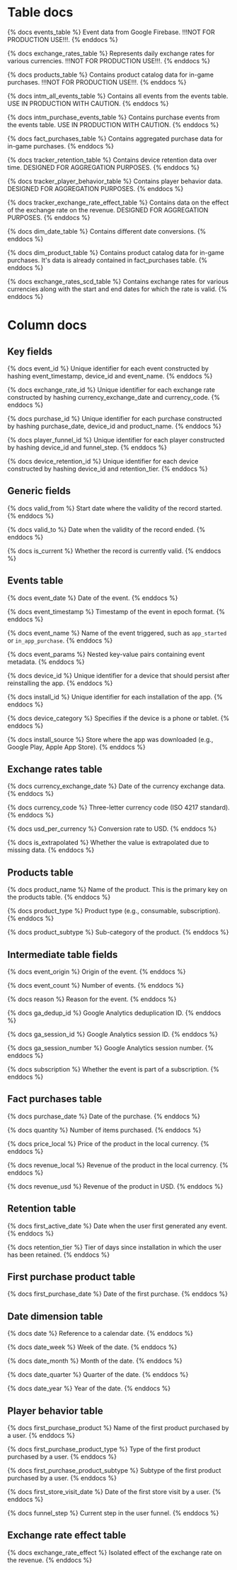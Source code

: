 # Table docs

{% docs events_table %}
Event data from Google Firebase. !!!NOT FOR PRODUCTION USE!!!.
{% enddocs %}

{% docs exchange_rates_table %}
Represents daily exchange rates for various currencies. !!!NOT FOR PRODUCTION USE!!!.
{% enddocs %}

{% docs products_table %}
Contains product catalog data for in-game purchases. !!!NOT FOR PRODUCTION USE!!!.
{% enddocs %}

{% docs intm_all_events_table %}
Contains all events from the events table. USE IN PRODUCTION WITH CAUTION.
{% enddocs %}

{% docs intm_purchase_events_table %}
Contains purchase events from the events table. USE IN PRODUCTION WITH CAUTION.
{% enddocs %}

{% docs fact_purchases_table %}
Contains aggregated purchase data for in-game purchases.
{% enddocs %}

{% docs tracker_retention_table %}
Contains device retention data over time. DESIGNED FOR AGGREGATION PURPOSES.
{% enddocs %}

{% docs tracker_player_behavior_table %}
Contains player behavior data. DESIGNED FOR AGGREGATION PURPOSES.
{% enddocs %}

{% docs tracker_exchange_rate_effect_table %}
Contains data on the effect of the exchange rate on the revenue. DESIGNED FOR AGGREGATION PURPOSES.
{% enddocs %}

{% docs dim_date_table %}
Contains different date conversions.
{% enddocs %}

{% docs dim_product_table %}
Contains product catalog data for in-game purchases. It's data is already contained in fact_purchases table.
{% enddocs %}

{% docs exchange_rates_scd_table %}
Contains exchange rates for various currencies along with the start and end dates for which the rate is valid.
{% enddocs %}

# Column docs

## Key fields

{% docs event_id %}
Unique identifier for each event constructed by hashing event_timestamp, device_id and event_name.
{% enddocs %}

{% docs exchange_rate_id %}
Unique identifier for each exchange rate constructed by hashing currency_exchange_date and currency_code.
{% enddocs %}

{% docs purchase_id %}
Unique identifier for each purchase constructed by hashing purchase_date, device_id and product_name.
{% enddocs %}

{% docs player_funnel_id %}
Unique identifier for each player constructed by hashing device_id and funnel_step.
{% enddocs %}

{% docs device_retention_id %}
Unique identifier for each device constructed by hashing device_id and retention_tier.
{% enddocs %}

## Generic fields

{% docs valid_from %}
Start date where the validity of the record started.
{% enddocs %}

{% docs valid_to %}
Date when the validity of the record ended.
{% enddocs %}

{% docs is_current %}
Whether the record is currently valid.
{% enddocs %}

## Events table

{% docs event_date %}
Date of the event.
{% enddocs %}

{% docs event_timestamp %}
Timestamp of the event in epoch format.
{% enddocs %}

{% docs event_name %}
Name of the event triggered, such as `app_started` or `in_app_purchase`.
{% enddocs %}

{% docs event_params %}
Nested key-value pairs containing event metadata.
{% enddocs %}

{% docs device_id %}
Unique identifier for a device that should persist after reinstalling the app.
{% enddocs %}

{% docs install_id %}
Unique identifier for each installation of the app.
{% enddocs %}

{% docs device_category %}
Specifies if the device is a phone or tablet.
{% enddocs %}

{% docs install_source %}
Store where the app was downloaded (e.g., Google Play, Apple App Store).
{% enddocs %}

## Exchange rates table

{% docs currency_exchange_date %}
Date of the currency exchange data.
{% enddocs %}

{% docs currency_code %}
Three-letter currency code (ISO 4217 standard).
{% enddocs %}

{% docs usd_per_currency %}
Conversion rate to USD.
{% enddocs %}

{% docs is_extrapolated %}
Whether the value is extrapolated due to missing data.
{% enddocs %}


## Products table

{% docs product_name %}
Name of the product. This is the primary key on the products table.
{% enddocs %}

{% docs product_type %}
Product type (e.g., consumable, subscription).
{% enddocs %}

{% docs product_subtype %}
Sub-category of the product.
{% enddocs %}

## Intermediate table fields

{% docs event_origin %}
Origin of the event.
{% enddocs %}

{% docs event_count %}
Number of events.
{% enddocs %}

{% docs reason %}
Reason for the event.
{% enddocs %}

{% docs ga_dedup_id %}
Google Analytics deduplication ID.
{% enddocs %}

{% docs ga_session_id %}
Google Analytics session ID.
{% enddocs %}

{% docs ga_session_number %}
Google Analytics session number.
{% enddocs %}

{% docs subscription %}
Whether the event is part of a subscription.
{% enddocs %}

## Fact purchases table

{% docs purchase_date %}
Date of the purchase.
{% enddocs %}

{% docs quantity %}
Number of items purchased.
{% enddocs %}

{% docs price_local %}
Price of the product in the local currency.
{% enddocs %}

{% docs revenue_local %}
Revenue of the product in the local currency.
{% enddocs %}

{% docs revenue_usd %}
Revenue of the product in USD.
{% enddocs %}

## Retention table

{% docs first_active_date %}
Date when the user first generated any event.
{% enddocs %}

{% docs retention_tier %}
Tier of days since installation in which the user has been retained.
{% enddocs %}

## First purchase product table

{% docs first_purchase_date %}
Date of the first purchase.
{% enddocs %}

## Date dimension table

{% docs date %}
Reference to a calendar date.
{% enddocs %}

{% docs date_week %}
Week of the date.
{% enddocs %}

{% docs date_month %}
Month of the date.
{% enddocs %}

{% docs date_quarter %}
Quarter of the date.
{% enddocs %}

{% docs date_year %}
Year of the date.
{% enddocs %}

## Player behavior table

{% docs first_purchase_product %}
Name of the first product purchased by a user.
{% enddocs %}

{% docs first_purchase_product_type %}
Type of the first product purchased by a user.
{% enddocs %}

{% docs first_purchase_product_subtype %}
Subtype of the first product purchased by a user.
{% enddocs %}

{% docs first_store_visit_date %}
Date of the first store visit by a user.
{% enddocs %}

{% docs funnel_step %}
Current step in the user funnel.
{% enddocs %}

## Exchange rate effect table

{% docs exchange_rate_effect %}
Isolated effect of the exchange rate on the revenue.
{% enddocs %}

